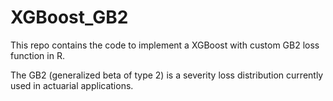 # XGBoost_GB2
This repo contains the code to implement a XGBoost with custom GB2 loss function in R.

The GB2 (generalized beta of type 2) is a severity loss distribution currently used in actuarial applications.
